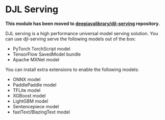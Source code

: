# DJL Serving

**This module has been moved to [deepjavalibrary/djl-serving](https://github.com/deepjavalibrary/djl-serving) repository.**

DJL serving is a high performance universal model serving solution. You can use djl-serving serve the
following models out of the box:

- PyTorch TorchScript model
- TensorFlow SavedModel bundle
- Apache MXNet model

You can install extra extensions to enable the following models:

- ONNX model
- PaddlePaddle model
- TFLite model
- XGBoost model
- LightGBM model
- Sentencepiece model
- fastText/BlazingText model
